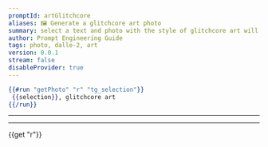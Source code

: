 ```yaml
---
promptId: artGlitchcore
aliases: 🖼️ Generate a glitchcore art photo
summary: select a text and photo with the style of glitchcore art will be generated using Dalle-2
author: Prompt Engineering Guide
tags: photo, dalle-2, art
version: 0.0.1
stream: false
disableProvider: true
---
```

```handlebars
{{#run "getPhoto" "r" "tg_selection"}}
 {{selection}}, glitchcore art
{{/run}}
```
***
***
{{get "r"}}